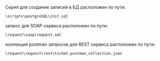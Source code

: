 Скрип для создание записей в БД расположен по пути: 
```bash
\scripts\postgreSQL\init.sql
```

запрос для SOAP сервиса расположен по пути:
```bash
\request\soap\request.xml
```

коллекция postman запросов для REST сервиса расположен по пути:
```bash
\request\request\rest\ticket.postman_collection.json
```
